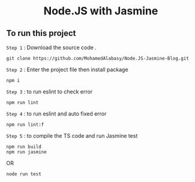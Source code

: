 
<h1 align="center"> Node.JS with Jasmine </h1>


## To run this project 

`Step 1` :  Download the source code .
```
git clone https://github.com/MohamedAlabasy/Node.JS-Jasmine-Blog.git
```

`Step 2` :  Enter the project file then install package
```
npm i
```
`Step 3` :  to run eslint to check error
```
npm run lint
```
`Step 4` :  to run eslint and auto fixed error 
```
npm run lint:f
```
`Step 5` :  to compile the TS code and run Jasmine test
```
npm run build
npm run jasmine
```
OR
```
node run test
```

